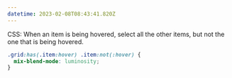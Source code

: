 ```yaml
---
datetime: 2023-02-08T08:43:41.820Z
---
```


CSS: When an item is being hovered, select all the other items, but not the one that is being hovered.

```css
.grid:has(.item:hover) .item:not(:hover) {
  mix-blend-mode: luminosity;
}
```
